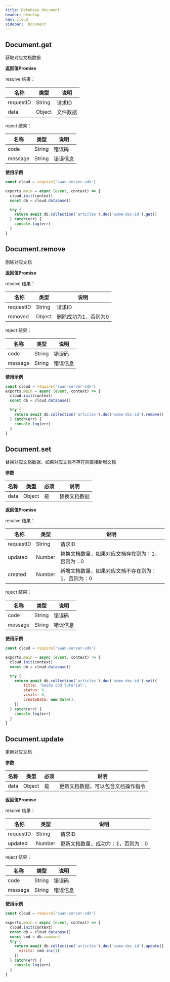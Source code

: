 ```yaml
---
title: Database.document
header: develop
nav: cloud
sidebar:  Document
---
```


## Document.get
获取对应文档数据


**返回值Promise**

resolve 结果：

|名称|类型|说明|
|---|---|---|
|requestID|String|请求ID|
|data|Object|文件数据|

reject 结果：

|名称|类型|说明|
|---|---|---|
|code|String|错误码|
|message|String|错误信息|


**使用示例**
``` js
const cloud = require('swan-server-sdk')

exports.main = async (event, context) => {
  cloud.init(context)
  const db = cloud.database()

  try {
    return await db.collection('articles').doc('some-doc-id').get()
  } catch(err) {
    console.log(err)
  }
}
```

## Document.remove
删除对应文档


**返回值Promise**

resolve 结果：

|名称|类型|说明|
|---|---|---|
|requestID|String|请求ID|
|removed|Object|删除成功为1，否则为0|

reject 结果：

|名称|类型|说明|
|---|---|---|
|code|String|错误码|
|message|String|错误信息|


**使用示例**
``` js
const cloud = require('swan-server-sdk')
exports.main = async (event, context) => {
  cloud.init(context)
  const db = cloud.database()

  try {
    return await db.collection('articles').doc('some-doc-id').remove()
  } catch(err) {
    console.log(err)
  }
}
```

## Document.set
替换对应文档数据，如果对应文档不存在则直接新增文档

**参数**

|名称|类型|必须|说明|
|---|---|---|---|
|data|Object|是|替换文档数据|


**返回值Promise**

resolve 结果：

|名称|类型|说明|
|---|---|---|
|requestID|String|请求ID|
|updated|Number|替换文档数量，如果对应文档存在则为：1，否则为：0|
|created|Number|新增文档数量，如果对应文档不存在则为：1，否则为：0|

reject 结果：

|名称|类型|说明|
|---|---|---|
|code|String|错误码|
|message|String|错误信息|


**使用示例**
``` js
const cloud = require('swan-server-sdk')

exports.main = async (event, context) => {
  cloud.init(context)
  const db = cloud.database()

  try {
    return await db.collection('articles').doc('some-doc-id').set({
        title: 'baidu cbd tutorial',
        status: 0,
        visits: 0,
        createDate: new Date(),
    })
  } catch(err) {
    console.log(err)
  }
}
```

## Document.update
更新对应文档


**参数**

|名称|类型|必须|说明|
|---|---|---|---|
|data|Object|是|更新文档数据，可以包含文档操作指令|


**返回值Promise**

resolve 结果：

|名称|类型|说明|
|---|---|---|
|requestID|String|请求ID|
|updated|Number|更新文档数量，成功为：1，否则为：0|

reject 结果：

|名称|类型|说明|
|---|---|---|
|code|String|错误码|
|message|String|错误信息|


**使用示例**
``` js
const cloud = require('swan-server-sdk')

exports.main = async (event, context) => {
  cloud.init(context)
  const db = cloud.database()
  const cmd = db.command
  try {
    return await db.collection('articles').doc('some-doc-id').update({
      visits: cmd.inc(1)
    })
  } catch(err) {
    console.log(err)
  }
}
```

